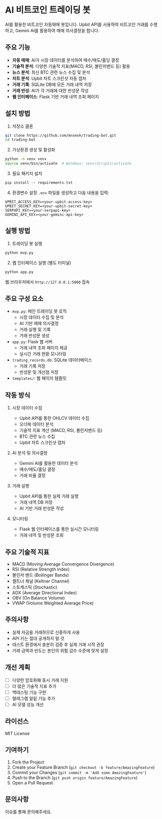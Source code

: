 # AI 비트코인 트레이딩 봇

AI를 활용한 비트코인 자동매매 봇입니다. Upbit API를 사용하여 비트코인 거래를 수행하고, Gemini AI를 활용하여 매매 의사결정을 합니다.

## 주요 기능

- **자동 매매**: AI가 시장 데이터를 분석하여 매수/매도/홀딩 결정
- **기술적 분석**: 다양한 기술적 지표(MACD, RSI, 볼린저밴드 등) 활용
- **뉴스 분석**: 최신 BTC 관련 뉴스 수집 및 분석 
- **차트 분석**: Upbit 차트 스크린샷 자동 캡처
- **거래 기록**: SQLite DB에 모든 거래 내역 저장
- **거래 반성**: AI가 각 거래에 대한 반성문 작성
- **웹 인터페이스**: Flask 기반 거래 내역 조회 페이지

## 설치 방법

1. 저장소 클론
```bash
git clone https://github.com/mnseok/trading-bot.git
cd trading-bot
```

2. 가상환경 생성 및 활성화
```bash
python -m venv venv
source venv/bin/activate  # Windows: venv\Scripts\activate
```

3. 필요 패키지 설치
```bash
pip install -r requirements.txt
```

4. 환경변수 설정
`.env` 파일을 생성하고 다음 내용을 입력:
```
UPBIT_ACCESS_KEY=<your-upbit-access-key>
UPBIT_SECRET_KEY=<your-upbit-secret-key>
SERPAPI_KEY=<your-serpapi-key>
GEMINI_API_KEY=<your-gemini-api-key>
```

## 실행 방법

1. 트레이딩 봇 실행
```bash
python mvp.py
```

2. 웹 인터페이스 실행 (별도 터미널)
```bash
python app.py
```
웹 브라우저에서 `http://127.0.0.1:5000` 접속

## 주요 구성 요소

- `mvp.py`: 메인 트레이딩 봇 로직
  - 시장 데이터 수집 및 분석
  - AI 기반 매매 의사결정
  - 거래 실행 및 기록
  - 거래 반성문 생성
- `app.py`: Flask 웹 서버
  - 거래 내역 조회 페이지 제공
  - 실시간 거래 현황 모니터링
- `trading_records.db`: SQLite 데이터베이스
  - 거래 기록 저장
  - 반성문 및 개선점 저장
- `templates/`: 웹 페이지 템플릿

## 작동 방식

1. 시장 데이터 수집
   - Upbit API를 통한 OHLCV 데이터 수집
   - 오더북 데이터 분석
   - 기술적 지표 계산 (MACD, RSI, 볼린저밴드 등)
   - BTC 관련 뉴스 수집
   - Upbit 차트 스크린샷 캡처

2. AI 분석 및 의사결정
   - Gemini AI를 활용한 데이터 분석
   - 매수/매도/홀딩 결정
   - 거래 비율 결정

3. 거래 실행
   - Upbit API를 통한 실제 거래 실행
   - 거래 내역 DB 저장
   - AI 기반 거래 반성문 작성

4. 모니터링
   - Flask 웹 인터페이스를 통한 실시간 모니터링
   - 거래 내역 및 반성문 조회

## 주요 기술적 지표

- MACD (Moving Average Convergence Divergence)
- RSI (Relative Strength Index)
- 볼린저 밴드 (Bollinger Bands)
- 켈트너 채널 (Keltner Channel)
- 스토캐스틱 (Stochastic)
- ADX (Average Directional Index)
- OBV (On Balance Volume)
- VWAP (Volume Weighted Average Price)

## 주의사항

- 실제 자금을 거래하므로 신중하게 사용
- API 키는 절대 공개하지 말 것
- 테스트 환경에서 충분히 검증 후 실제 거래 시작 권장
- 거래 금액과 빈도는 본인의 위험 감수 수준에 맞게 설정

## 개선 계획

- [ ] 다양한 암호화폐 동시 거래 지원
- [ ] 더 많은 기술적 지표 추가
- [ ] 백테스팅 기능 구현
- [ ] 텔레그램 알림 기능 추가
- [ ] AI 모델 성능 개선

## 라이선스

MIT License

## 기여하기

1. Fork the Project
2. Create your Feature Branch (`git checkout -b feature/AmazingFeature`)
3. Commit your Changes (`git commit -m 'Add some AmazingFeature'`)
4. Push to the Branch (`git push origin feature/AmazingFeature`)
5. Open a Pull Request

## 문의사항

이슈를 통해 문의해주세요.
